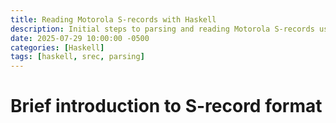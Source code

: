 ```yaml
---
title: Reading Motorola S-records with Haskell
description: Initial steps to parsing and reading Motorola S-records using Haskell
date: 2025-07-29 10:00:00 -0500
categories: [Haskell]
tags: [haskell, srec, parsing]
---
```


# Brief introduction to S-record format


